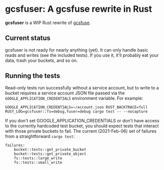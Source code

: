 # gcsfuser: A gcsfuse rewrite in Rust

[gcsfuse]: https://github.com/GoogleCloudPlatform/gcsfuse

**gcsfuser** is a WIP Rust rewrite of [gcsfuse].

## Current status

gcsfuser is not ready for nearly anything (yet). It can only handle basic reads
and writes (see the included tests). If you use it, it'll probably eat your
data, trash your buckets, and so on.

## Running the tests

Read-only tests run successfully without a service account, but to
write to a bucket requires a service account JSON file passed via the
```GOOGLE_APPLICATION_CREDENTIALS``` environment variable. For
example:

```
GOOGLE_APPLICATION_CREDENTIALS=~/account.json RUST_BACKTRACE=full RUST_LOG=gcsfuser::fs=debug,fuser=debug cargo test -- --nocapture
```

If you don't set GOOGLE_APPLICATION_CREDENTIALS or don't have access
to the currently hardcoded test bucket, you should expect tests that
interact with those private buckets to fail. The current (2021-Feb-06)
set of failures from a straightforward ```cargo test```:

```
failures:
    bucket::tests::get_private_bucket
    bucket::tests::get_private_object
    fs::tests::large_write
    fs::tests::small_write
```
